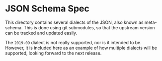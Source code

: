 # JSON Schema Spec

This directory contains several dialects of the JSON, also known
as meta-schema.
This is done using git submodules, so that the upstream version
can be tracked and updated easily.

The `2019-09` dialect is not really supported, nor is it intended
to be.
However, it is included here as an example of how multiple dialects
will be supported, looking forward to the next release.
